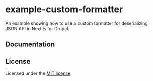 # example-custom-formatter

An example showing how to use a custom formatter for deserializing JSON:API in Next.js for Drupal.

## Documentation

## License

Licensed under the [MIT license](https://github.com/chapter-three/next-drupal/blob/master/LICENSE).
